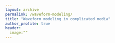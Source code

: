 ```yaml
---
layout: archive
permalink: /waveform-modeling/
title: "Waveform modeling in complicated media"
author_profile: true
header:
  image:""
---
```

